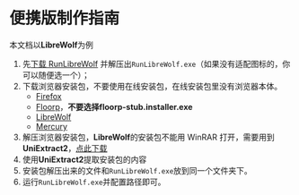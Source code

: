 # 便携版制作指南

本文档以**LibreWolf**为例

1. 先[下载 RunLibreWolf](https://github.com/benzBrake/RunFirefox/releases) 并解压出`RunLibreWolf.exe`（如果没有适配图标的，你可以随便选一个）；
2. 下载浏览器安装包，不要使用在线安装包，在线安装包里没有浏览器本体。
   - [Firefox](https://ftp.mozilla.org/pub/firefox/releases/)
   - [Floorp](https://github.com/Floorp-Projects/Floorp/releases/)，**不要选择floorp-stub.installer.exe**
   - [LibreWolf](https://librewolf.net/installation/windows/)
   - [Mercury](https://thorium.rocks/mercury)
3. 解压浏览器安装包，**LibreWolf**的安装包不能用 WinRAR 打开，需要用到**UniExtract2**，[点此下载](https://github.com/Bioruebe/UniExtract2/releases/download/v2.0.0-rc.3/UniExtractRC3.zip)
4. 使用**UniExtract2**提取安装包的内容
5. 安装包解压出来的文件和`RunLibreWolf.exe`放到同一个文件夹下。
6. 运行`RunLibreWolf.exe`并配置路径即可。